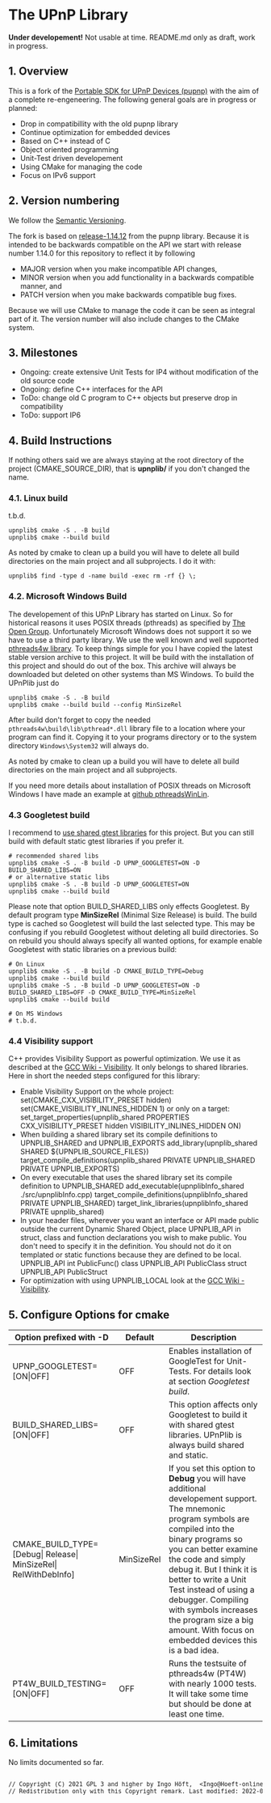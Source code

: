 # The UPnP Library
**Under developement!**
Not usable at time. README.md only as draft, work in progress.

## 1. Overview
This is a fork of the [Portable SDK for UPnP Devices (pupnp)](https://github.com/pupnp/) with the aim of a complete re-engeneering. The following general goals are in progress or planned:
- Drop in compatibillity with the old pupnp library
- Continue optimization for embedded devices
- Based on C++ instead of C
- Object oriented programming
- Unit-Test driven developement
- Using CMake for managing the code
- Focus on IPv6 support

## 2. Version numbering
We follow the [Semantic Versioning](https://semver.org/spec/v2.0.0.html#semantic-versioning-200).

The fork is based on [release-1.14.12](https://github.com/pupnp/pupnp/releases/tag/release-1.14.12) from the pupnp library. Because it is intended to be backwards compatible on the API we start with release number 1.14.0 for this repository to reflect it by following
- MAJOR version when you make incompatible API changes,
- MINOR version when you add functionality in a backwards compatible manner, and
- PATCH version when you make backwards compatible bug fixes.

Because we will use CMake to manage the code it can be seen as integral part of it. The version number will also include changes to the CMake system.

## 3. Milestones
- Ongoing: create extensive Unit Tests for IP4 without modification of the old source code
- Ongoing: define C++ interfaces for the API
- ToDo:    change old C program to C++ objects but preserve drop in compatibility
- ToDo:    support IP6

## 4. Build Instructions
If nothing others said we are always staying at the root directory of the project (CMAKE_SOURCE_DIR), that is **upnplib/** if you don't changed the name.

### 4.1. Linux build
t.b.d.

    upnplib$ cmake -S . -B build
    upnplib$ cmake --build build

As noted by cmake to clean up a build you will have to delete all build directories on the main project and all subprojects. I do it with:

    upnplib$ find -type d -name build -exec rm -rf {} \;

### 4.2. Microsoft Windows Build
The developement of this UPnP Library has started on Linux. So for historical reasons it uses POSIX threads (pthreads) as specified by [The Open Group](http://get.posixcertified.ieee.org/certification_guide.html). Unfortunately Microsoft Windows does not support it so we have to use a third party library. We use the well known and well supported [pthreads4w library](https://sourceforge.net/p/pthreads4w). To keep things simple for you I have copied the latest stable version archive to this project. It will be build with the installation of this project and should do out of the box. This archive will always be downloaded but deleted on other systems than MS Windows. To build the UPnPlib just do

    upnplib$ cmake -S . -B build
    upnplib$ cmake --build build --config MinSizeRel

After build don't forget to copy the needed `pthreads4w\build\lib\pthread*.dll` library file to a location where your program can find it. Copying it to your programs directory or to the system directory `Windows\System32` will always do.

As noted by cmake to clean up a build you will have to delete all build directories on the main project and all subprojects.

If you need more details about installation of POSIX threads on Microsoft Windows I have made an example at [github pthreadsWinLin](https://github.com/upnplib/pthreadsWinLin.git).

### 4.3 Googletest build
I recommend to [use shared gtest libraries](https://github.com/upnplib/upnplib/blob/main/gtests/README.md) for this project. But you can still build with default static gtest libraries if you prefer it.

    # recommended shared libs
    upnplib$ cmake -S . -B build -D UPNP_GOOGLETEST=ON -D BUILD_SHARED_LIBS=ON
    # or alternative static libs
    upnplib$ cmake -S . -B build -D UPNP_GOOGLETEST=ON
    upnplib$ cmake --build build

Please note that option BUILD_SHARED_LIBS only effects Googletest. By default program type **MinSizeRel** (Minimal Size Release) is build. The build type is cached so Googletest will build the last selected type. This may be confusing if you rebuild Googletest without deleting all build directories. So on rebuild you should always specify all wanted options, for example enable Googletest with static libraries on a previous build:

    # On Linux
    upnplib$ cmake -S . -B build -D CMAKE_BUILD_TYPE=Debug
    upnplib$ cmake --build build
    upnplib$ cmake -S . -B build -D UPNP_GOOGLETEST=ON -D BUILD_SHARED_LIBS=OFF -D CMAKE_BUILD_TYPE=MinSizeRel
    upnplib$ cmake --build build

    # On MS Windows
    # t.b.d.

### 4.4 Visibility support
C++ provides Visibility Support as powerful optimization. We use it as described at the [GCC Wiki - Visibility](https://gcc.gnu.org/wiki/Visibility). It only belongs to shared libraries. Here in short the needed steps configured for this library:
- Enable Visibility Support on the whole project:
    set(CMAKE_CXX_VISIBILITY_PRESET hidden)
    set(CMAKE_VISIBILITY_INLINES_HIDDEN 1)
  or only on a target:
    set_target_properties(upnplib_shared PROPERTIES
            CXX_VISIBILITY_PRESET hidden
            VISIBILITY_INLINES_HIDDEN ON)
- When building a shared library set its compile definitions to UPNPLIB_SHARED and UPNPLIB_EXPORTS
    add_library(upnplib_shared SHARED
            ${UPNPLIB_SOURCE_FILES})
    target_compile_definitions(upnplib_shared
            PRIVATE UPNPLIB_SHARED
            PRIVATE UPNPLIB_EXPORTS)
- On every executable that uses the shared library set its compile definition to UPNPLIB_SHARED
    add_executable(upnplibInfo_shared
            ./src/upnplibInfo.cpp)
    target_compile_definitions(upnplibInfo_shared
            PRIVATE UPNPLIB_SHARED)
    target_link_libraries(upnplibInfo_shared
            PRIVATE upnplib_shared)
- In your header files, wherever you want an interface or API made public outside the current Dynamic Shared Object, place UPNPLIB_API in struct, class and function declarations you wish to make public. You don't need to specify it in the definition. You should not do it on templated or static functions because they are defined to be local.
    UPNPLIB_API int PublicFunc()
    class UPNPLIB_API PublicClass
    struct UPNPLIB_API PublicStruct
- For optimization with using UPNPLIB_LOCAL look at the [GCC Wiki - Visibility](https://gcc.gnu.org/wiki/Visibility).

## 5. Configure Options for cmake
Option prefixed with -D | Default | Description
-------|---------|---
UPNP_GOOGLETEST=[ON\|OFF] | OFF | Enables installation of GoogleTest for Unit-Tests. For details look at section *Googletest build*.
BUILD_SHARED_LIBS=[ON\|OFF] | OFF | This option affects only Googletest to build it with shared gtest libraries. UPnPlib is always build shared and static.
CMAKE_BUILD_TYPE=[Debug\| Release\| MinSizeRel\| RelWithDebInfo] | MinSizeRel | If you set this option to **Debug** you will have additional developement support. The mnemonic program symbols are compiled into the binary programs so you can better examine the code and simply debug it. But I think it is better to write a Unit Test instead of using a debugger. Compiling with symbols increases the program size a big amount. With focus on embedded devices this is a bad idea.
PT4W_BUILD_TESTING=[ON\|OFF] | OFF | Runs the testsuite of pthreads4w (PT4W) with nearly 1000 tests. It will take some time but should be done at least one time.

<!-- - -D DEVEL=OFF          This enables some additional information for developement. It preserves installation options that normaly will be deleted after Installation for Optimisation so you can examine them. These are mainly the installation directory from **pthread4w** and its temporary installation files even on a non MS Windows environment.
-->
## 6. Limitations
No limits documented so far.

<pre><sup>
// Copyright (C) 2021 GPL 3 and higher by Ingo Höft,  &#60;Ingo&#64;Hoeft-online.de&#62;
// Redistribution only with this Copyright remark. Last modified: 2022-03-09
</sup></sup>
